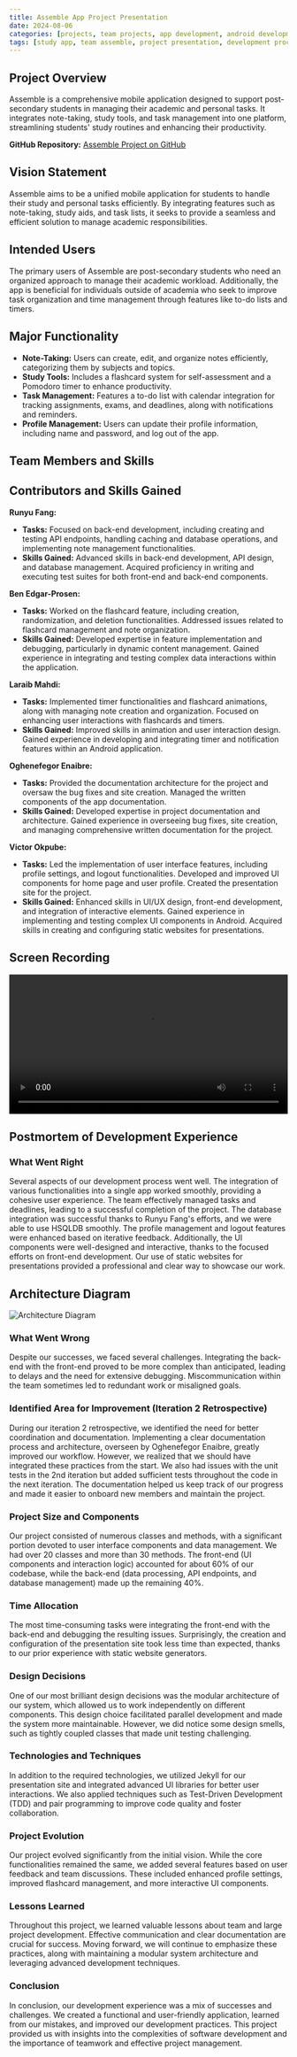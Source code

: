 ```yaml
---
title: Assemble App Project Presentation
date: 2024-08-06
categories: [projects, team projects, app development, android development, study app]
tags: [study app, team assemble, project presentation, development process, user experience, android, jekyll, static site, retrospective, final project]
---
```


## Project Overview

Assemble is a comprehensive mobile application designed to support post-secondary students in managing their academic and personal tasks. It integrates note-taking, study tools, and task management into one platform, streamlining students' study routines and enhancing their productivity.

**GitHub Repository:** [Assemble Project on GitHub](https://github.com/curiousv32/Assemble)

## Vision Statement

Assemble aims to be a unified mobile application for students to handle their study and personal tasks efficiently. By integrating features such as note-taking, study aids, and task lists, it seeks to provide a seamless and efficient solution to manage academic responsibilities.

## Intended Users

The primary users of Assemble are post-secondary students who need an organized approach to manage their academic workload. Additionally, the app is beneficial for individuals outside of academia who seek to improve task organization and time management through features like to-do lists and timers.

## Major Functionality

- **Note-Taking:** Users can create, edit, and organize notes efficiently, categorizing them by subjects and topics.
- **Study Tools:** Includes a flashcard system for self-assessment and a Pomodoro timer to enhance productivity.
- **Task Management:** Features a to-do list with calendar integration for tracking assignments, exams, and deadlines, along with notifications and reminders.
- **Profile Management:** Users can update their profile information, including name and password, and log out of the app.

## Team Members and Skills

## Contributors and Skills Gained

**Runyu Fang:**

- **Tasks:** Focused on back-end development, including creating and testing API endpoints, handling caching and database operations, and implementing note management functionalities.
- **Skills Gained:** Advanced skills in back-end development, API design, and database management. Acquired proficiency in writing and executing test suites for both front-end and back-end components.

**Ben Edgar-Prosen:**

- **Tasks:** Worked on the flashcard feature, including creation, randomization, and deletion functionalities. Addressed issues related to flashcard management and note organization.
- **Skills Gained:** Developed expertise in feature implementation and debugging, particularly in dynamic content management. Gained experience in integrating and testing complex data interactions within the application.

**Laraib Mahdi:**

- **Tasks:** Implemented timer functionalities and flashcard animations, along with managing note creation and organization. Focused on enhancing user interactions with flashcards and timers.
- **Skills Gained:** Improved skills in animation and user interaction design. Gained experience in developing and integrating timer and notification features within an Android application.

**Oghenefegor Enaibre:**

- **Tasks:** Provided the documentation architecture for the project and oversaw the bug fixes and site creation. Managed the written components of the app documentation.
- **Skills Gained:** Developed expertise in project documentation and architecture. Gained experience in overseeing bug fixes, site creation, and managing comprehensive written documentation for the project.

**Victor Okpube:**

- **Tasks:** Led the implementation of user interface features, including profile settings, and logout functionalities. Developed and improved UI components for home page and user profile. Created the presentation site for the project.
- **Skills Gained:** Enhanced skills in UI/UX design, front-end development, and integration of interactive elements. Gained experience in implementing and testing complex UI components in Android. Acquired skills in creating and configuring static websites for presentations.


## Screen Recording

<video controls width="100%">
  <source src="/assets/videos/demo.mp4" type="video/mp4">
  Your browser does not support the video tag.
</video>


## Postmortem of Development Experience

### What Went Right

Several aspects of our development process went well. The integration of various functionalities into a single app worked smoothly, providing a cohesive user experience. The team effectively managed tasks and deadlines, leading to a successful completion of the project. The database integration was successful thanks to Runyu Fang's efforts, and we were able to use HSQLDB smoothly. The profile management and logout features were enhanced based on iterative feedback. Additionally, the UI components were well-designed and interactive, thanks to the focused efforts on front-end development. Our use of static websites for presentations provided a professional and clear way to showcase our work.

## Architecture Diagram

![Architecture Diagram](/assets/images/architecture.png)


### What Went Wrong

Despite our successes, we faced several challenges. Integrating the back-end with the front-end proved to be more complex than anticipated, leading to delays and the need for extensive debugging. Miscommunication within the team sometimes led to redundant work or misaligned goals.

### Identified Area for Improvement (Iteration 2 Retrospective)

During our iteration 2 retrospective, we identified the need for better coordination and documentation. Implementing a clear documentation process and architecture, overseen by Oghenefegor Enaibre, greatly improved our workflow. However, we realized that we should have integrated these practices from the start. We also had issues with the unit tests in the 2nd iteration but added sufficient tests throughout the code in the next iteration. The documentation helped us keep track of our progress and made it easier to onboard new members and maintain the project.

### Project Size and Components

Our project consisted of numerous classes and methods, with a significant portion devoted to user interface components and data management. We had over 20 classes and more than 30 methods. The front-end (UI components and interaction logic) accounted for about 60% of our codebase, while the back-end (data processing, API endpoints, and database management) made up the remaining 40%.

### Time Allocation

The most time-consuming tasks were integrating the front-end with the back-end and debugging the resulting issues. Surprisingly, the creation and configuration of the presentation site took less time than expected, thanks to our prior experience with static website generators.

### Design Decisions

One of our most brilliant design decisions was the modular architecture of our system, which allowed us to work independently on different components. This design choice facilitated parallel development and made the system more maintainable. However, we did notice some design smells, such as tightly coupled classes that made unit testing challenging.

### Technologies and Techniques

In addition to the required technologies, we utilized Jekyll for our presentation site and integrated advanced UI libraries for better user interactions. We also applied techniques such as Test-Driven Development (TDD) and pair programming to improve code quality and foster collaboration.

### Project Evolution

Our project evolved significantly from the initial vision. While the core functionalities remained the same, we added several features based on user feedback and team discussions. These included enhanced profile settings, improved flashcard management, and more interactive UI components.

### Lessons Learned

Throughout this project, we learned valuable lessons about team and large project development. Effective communication and clear documentation are crucial for success. Moving forward, we will continue to emphasize these practices, along with maintaining a modular system architecture and leveraging advanced development techniques.

### Conclusion

In conclusion, our development experience was a mix of successes and challenges. We created a functional and user-friendly application, learned from our mistakes, and improved our development practices. This project provided us with insights into the complexities of software development and the importance of teamwork and effective project management.
